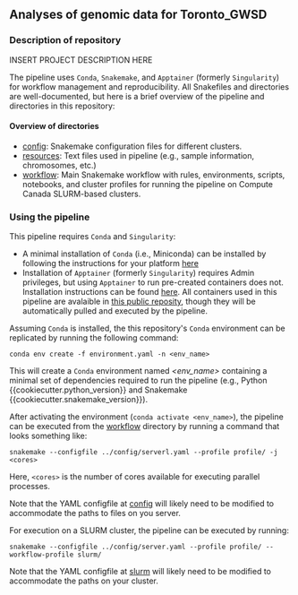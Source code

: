 ## Analyses of genomic data for Toronto_GWSD

### Description of repository

INSERT PROJECT DESCRIPTION HERE

The pipeline uses `Conda`, `Snakemake`, and `Apptainer` (formerly
`Singularity`) for workflow management and reproducibility. All Snakefiles and
directories are well-documented, but here is a brief overview of the pipeline
and directories in this repository:

#### Overview of directories

- [config](./config): Snakemake configuration files for different clusters.
- [resources](./resources): Text files used in pipeline (e.g., sample
  information, chromosomes, etc.)
- [workflow](./workflow): Main Snakemake workflow with rules, environments,
  scripts, notebooks, and cluster profiles for running the pipeline on Compute
  Canada SLURM-based clusters.

### Using the pipeline

This pipeline requires `Conda` and `Singularity`:

- A minimal installation of `Conda` (i.e., Miniconda) can be installed by
  following the instructions for your platform
  [here](https://docs.conda.io/projects/conda/en/latest/user-guide/install/index.html)
- Installation of `Apptainer` (formerly `Singularity`) requires Admin
  privileges, but using `Apptainer` to run pre-created containers does not.
  Installation instructions can be found
  [here](https://apptainer.org/docs/admin/main/installation.html). All
  containers used in this pipeline are avalaible in [this public
  reposity](https://cloud.sylabs.io/library/james-s-santangelo), though they
  will be automatically pulled and executed by the pipeline. 

Assuming `Conda` is installed, the this repository's `Conda` environment can be
replicated by running the following command:

`conda env create -f environment.yaml -n <env_name>`

This will create a `Conda` environment named _<env\_name>_ containing a minimal
set of dependencies required to run the pipeline (e.g., Python {{cookiecutter.python_version}} and
Snakemake {{cookiecutter.snakemake_version}}).

After activating the environment (`conda activate <env_name>`), the pipeline can
be executed from the [workflow](./workflow) directory by running a command that
looks something like:

`snakemake --configfile ../config/serverl.yaml --profile profile/ -j <cores>`

Here, `<cores>` is the number of cores available for executing parallel processes. 

Note that the YAML configfile at [config](./config/server.yaml) will
likely need to be modified to accommodate the paths to files on you server.

For execution on a SLURM cluster, the pipeline can be executed by running:

`snakemake --configfile ../config/server.yaml --profile profile/ --workflow-profile slurm/`

Note that the YAML configfile at [slurm](./workflow/slurm/confilg.yaml) will
likely need to be modified to accommodate the paths on your cluster.

